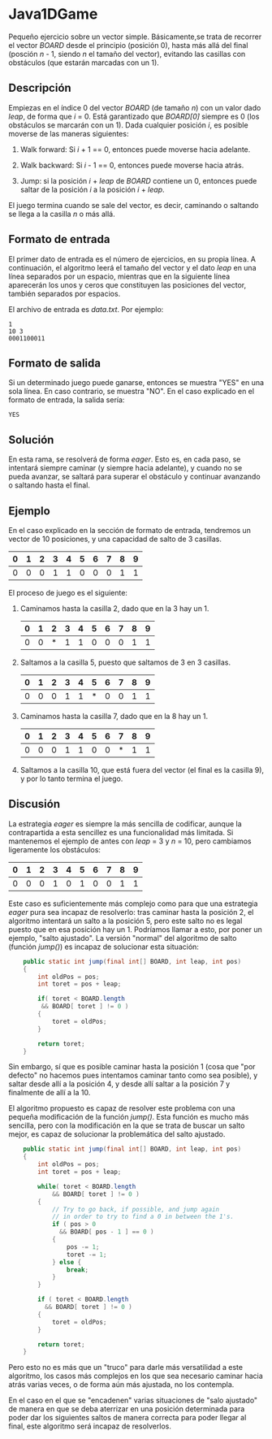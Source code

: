 # Java1DGame

Pequeño ejercicio sobre un vector simple. Básicamente,se trata de recorrer el vector _BOARD_ desde el principio (posición 0), hasta más allá del final (posción _n_ - 1, siendo _n_ el tamaño del vector), evitando las casillas con obstáculos (que estarán marcadas con un 1).

## Descripción

Empiezas en el índice 0 del vector _BOARD_ (de tamaño _n_) con un valor dado _leap_, de forma que _i_ = 0. Está garantizado que _BOARD[0]_ siempre es 0 (los obstáculos se marcarán con un 1). Dada cualquier posición _i_, es posible moverse de las maneras siguientes:

1. Walk forward: Si _i_ + 1 == 0, entonces puede moverse hacia adelante.

2. Walk backward: Si _i_ - 1 == 0, entonces puede moverse hacia atrás.

3. Jump: si la posición _i_ + _leap_ de _BOARD_ contiene un 0, entonces puede saltar de la posición _i_ a la posición _i_ + _leap_.

El juego termina cuando se sale del vector, es decir, caminando o saltando se llega a la casilla _n_ o más allá.

## Formato de entrada

El primer dato de entrada es el número de ejercicios, en su propia línea. A continuación, el algoritmo leerá el tamaño del vector y el dato _leap_ en una línea separados por un espacio, mientras que en la siguiente línea aparecerán los unos y ceros que constituyen las posiciones del vector, también separados por espacios.

El archivo de entrada es _data.txt_. Por ejemplo:

    1
    10 3
    0001100011

## Formato de salida

Si un determinado juego puede ganarse, entonces se muestra "YES" en una sola línea. En caso contrario, se muestra "NO". En el caso explicado en el formato de entrada, la salida sería:

    YES

## Solución

En esta rama, se resolverá de forma _eager_. Esto es, en cada paso, se intentará siempre caminar (y siempre hacia adelante), y cuando no se pueda avanzar, se saltará para superar el obstáculo y continuar avanzando o saltando hasta el final.

## Ejemplo

En el caso explicado en la sección de formato de entrada, tendremos un vector de 10 posiciones, y una capacidad de salto de 3 casillas.

|0|1|2|3|4|5|6|7|8|9|
|-|-|-|-|-|-|-|-|-|-|
|0|0|0|1|1|0|0|0|1|1|

El proceso de juego es el siguiente:

1. Caminamos hasta la casilla 2, dado que en la 3 hay un 1.

    |0|1|2|3|4|5|6|7|8|9|
    |-|-|-|-|-|-|-|-|-|-|
    |0|0|*|1|1|0|0|0|1|1|

2. Saltamos a la casilla 5, puesto que saltamos de 3 en 3 casillas.

    |0|1|2|3|4|5|6|7|8|9|
    |-|-|-|-|-|-|-|-|-|-|
    |0|0|0|1|1|*|0|0|1|1|

3. Caminamos hasta la casilla 7, dado que en la 8 hay un 1.

    |0|1|2|3|4|5|6|7|8|9|
    |-|-|-|-|-|-|-|-|-|-|
    |0|0|0|1|1|0|0|*|1|1|

4. Saltamos a la casilla 10, que está fuera del vector (el final es la casilla 9), y por lo tanto termina el juego.

## Discusión

La estrategia _eager_ es siempre la más sencilla de codificar, aunque la contrapartida a esta sencillez es una funcionalidad más limitada. Si mantenemos el ejemplo de antes con _leap_ = 3 y _n_ = 10, pero cambiamos ligeramente los obstáculos:

|0|1|2|3|4|5|6|7|8|9|
|-|-|-|-|-|-|-|-|-|-|
|0|0|0|1|0|1|0|0|1|1|

Este caso es suficientemente más complejo como para que una estrategia _eager_ pura sea incapaz de resolverlo: tras caminar hasta la posición 2, el algoritmo intentará un salto a la posición 5, pero este salto no es legal puesto que en esa posición hay un 1. Podríamos llamar a esto, por poner un ejemplo, "salto ajustado". La versión "normal" del algoritmo de salto (función _jump()_) es incapaz de solucionar esta situación:


```java
    public static int jump(final int[] BOARD, int leap, int pos)
    {
        int oldPos = pos;
        int toret = pos + leap;

        if( toret < BOARD.length
         && BOARD[ toret ] != 0 )
        {
            toret = oldPos;
        }

        return toret;
    }
```

Sin embargo, sí que es posible caminar hasta la posición 1 (cosa que "por defecto" no hacemos pues intentamos caminar tanto como sea posible), y saltar desde allí a la posición 4, y desde allí saltar a la posición 7 y finalmente de allí a la 10.

El algoritmo propuesto es capaz de resolver este problema con una pequeña modificación de la función _jump()_. Esta función es mucho más sencilla, pero con la modificación en la que se trata de buscar un salto mejor, es capaz de solucionar la problemática del salto ajustado.

```java
    public static int jump(final int[] BOARD, int leap, int pos)
    {
        int oldPos = pos;
        int toret = pos + leap;

        while( toret < BOARD.length
            && BOARD[ toret ] != 0 )
        {
            // Try to go back, if possible, and jump again
            // in order to try to find a 0 in between the 1's.
            if ( pos > 0
              && BOARD[ pos - 1 ] == 0 )
            {
                pos -= 1;
                toret -= 1;
            } else {
                break;
            }
        }

        if ( toret < BOARD.length
          && BOARD[ toret ] != 0 )
        {
            toret = oldPos;
        }

        return toret;
    }
```

Pero esto no es más que un "truco" para darle más versatilidad a este algoritmo, los casos más complejos en los que sea necesario caminar hacia atrás varias veces, o de forma aún más ajustada, no los contempla.

En el caso en el que se "encadenen" varias situaciones de "salo ajustado" de manera en que se deba aterrizar en una posición determinada para poder dar los siguientes saltos de manera correcta para poder llegar al final, este algoritmo será incapaz de resolverlos.

